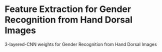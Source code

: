 # Feature Extraction for Gender Recognition from Hand Dorsal Images
3-layered-CNN weights for Gender Recognition from Hand Dorsal Images
